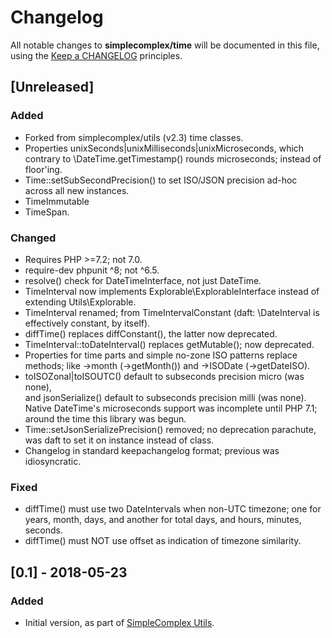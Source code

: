 # Changelog

All notable changes to **simplecomplex/time** will be documented in this file,
using the [Keep a CHANGELOG](https://keepachangelog.com/) principles.


## [Unreleased]

### Added
* Forked from simplecomplex/utils (v2.3) time classes.
* Properties unixSeconds|unixMilliseconds|unixMicroseconds, which contrary
to \DateTime.getTimestamp() rounds microseconds; instead of floor'ing.
* Time::setSubSecondPrecision() to set ISO/JSON precision ad-hoc across all new
  instances.
* TimeImmutable
* TimeSpan.

### Changed
* Requires PHP >=7.2; not 7.0.
* require-dev phpunit ^8; not ^6.5.
* resolve() check for DateTimeInterface, not just DateTime.
* TimeInterval now implements Explorable\ExplorableInterface instead of
extending Utils\Explorable.
* TimeInterval renamed; from TimeIntervalConstant (daft: \DateInterval is
effectively constant, by itself).
* diffTime() replaces diffConstant(), the latter now deprecated.
* TimeInterval::toDateInterval() replaces getMutable(); now deprecated.
* Properties for time parts and simple no-zone ISO patterns replace methods;
like ->month (->getMonth()) and ->ISODate (->getDateISO).
* toISOZonal|toISOUTC() default to subseconds precision micro (was none),  
and jsonSerialize() default to subseconds precision milli (was none).  
Native DateTime's microseconds support was incomplete until PHP 7.1;
around the time this library was begun.
* Time::setJsonSerializePrecision() removed; no deprecation parachute, was daft
  to set it on instance instead of class.
* Changelog in standard keepachangelog format; previous was idiosyncratic.

### Fixed
* diffTime() must use two DateIntervals when non-UTC timezone; one for years,
month, days, and another for total days, and hours, minutes, seconds.
* diffTime() must NOT use offset as indication of timezone similarity.


## [0.1] - 2018-05-23

### Added
* Initial version, as part of [SimpleComplex Utils](https://github.com/simplecomplex/php-utils).
